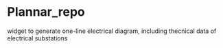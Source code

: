 # Plannar_repo
widget to generate one-line electrical diagram, including thecnical data of electrical substations
